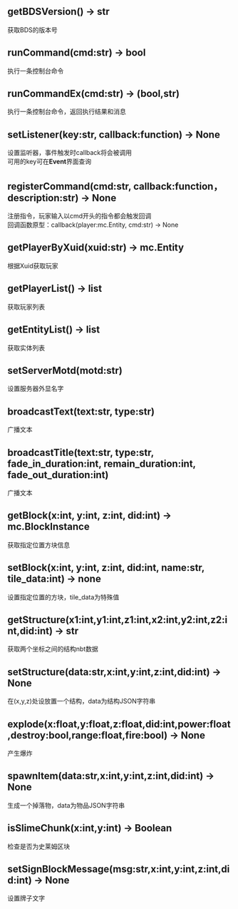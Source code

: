 ﻿## getBDSVersion() -> str
获取BDS的版本号
## runCommand(cmd:str) -> bool
执行一条控制台命令
## runCommandEx(cmd:str) -> (bool,str)
执行一条控制台命令，返回执行结果和消息
## setListener(key:str, callback:function) -> None
设置监听器，事件触发时callback将会被调用  
可用的key可在**Event**界面查询
## registerCommand(cmd:str, callback:function，description:str) -> None
注册指令，玩家输入以cmd开头的指令都会触发回调  
回调函数原型：callback(player:mc.Entity, cmd:str) -> None
## getPlayerByXuid(xuid:str) -> mc.Entity
根据Xuid获取玩家
## getPlayerList() -> list
获取玩家列表
## getEntityList() -> list
获取实体列表
## setServerMotd(motd:str)
设置服务器外显名字
## broadcastText(text:str, type:str)
广播文本
## broadcastTitle(text:str, type:str, fade_in_duration:int, remain_duration:int, fade_out_duration:int)
广播文本
## getBlock(x:int, y:int, z:int, did:int) -> mc.BlockInstance
获取指定位置方块信息
## setBlock(x:int, y:int, z:int, did:int, name:str, tile_data:int) -> none
设置指定位置的方块，tile_data为特殊值
## getStructure(x1:int,y1:int,z1:int,x2:int,y2:int,z2:int,did:int) -> str
获取两个坐标之间的结构nbt数据
## setStructure(data:str,x:int,y:int,z:int,did:int) -> None
在(x,y,z)处设放置一个结构，data为结构JSON字符串
## explode(x:float,y:float,z:float,did:int,power:float,destroy:bool,range:float,fire:bool) -> None
产生爆炸
## spawnItem(data:str,x:int,y:int,z:int,did:int) -> None
生成一个掉落物，data为物品JSON字符串
## isSlimeChunk(x:int,y:int) -> Boolean
检查是否为史莱姆区块
## setSignBlockMessage(msg:str,x:int,y:int,z:int,did:int) -> None
设置牌子文字
